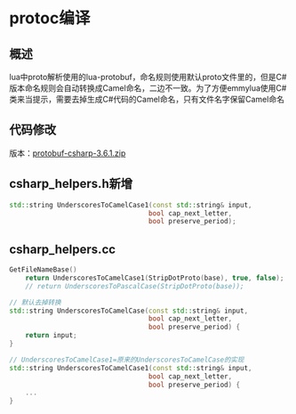 protoc编译
===================================================
概述
--------
lua中proto解析使用的lua-protobuf，命名规则使用默认proto文件里的，但是C#版本命名规则会自动转换成Camel命名，二边不一致。为了方便emmylua使用C#类来当提示，需要去掉生成C#代码的Camel命名，只有文件名字保留Camel命名

代码修改
--------
版本：[protobuf-csharp-3.6.1.zip](https://github.com/protocolbuffers/protobuf/releases/download/v3.16.0/protobuf-csharp-3.16.0.zip)

csharp_helpers.h新增
--------------------
```c++
std::string UnderscoresToCamelCase1(const std::string& input,
                                   bool cap_next_letter,
                                   bool preserve_period);
```
                                   
csharp_helpers.cc
-----------------
```c++
GetFileNameBase()
    return UnderscoresToCamelCase1(StripDotProto(base), true, false);
    // return UnderscoresToPascalCase(StripDotProto(base));

// 默认去掉转换
std::string UnderscoresToCamelCase(const std::string& input,
                                   bool cap_next_letter,
                                   bool preserve_period) {
    return input;                         
}

// UnderscoresToCamelCase1=原来的UnderscoresToCamelCase的实现
std::string UnderscoresToCamelCase1(const std::string& input,
                                   bool cap_next_letter,
                                   bool preserve_period) {
    ...
}
```
